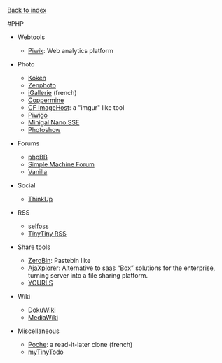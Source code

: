 [Back to index](../README.md)

#PHP

- Webtools
  - [Piwik](http://piwik.org): Web analytics platform

- Photo
  - [Koken](http://koken.me)
  - [Zenphoto](http://www.zenphoto.org)
  - [iGallerie](http://www.igalerie.org) (french)
  - [Coppermine](http://coppermine-gallery.net/)
  - [CF ImageHost](http://www.codefuture.co.uk/projects/imagehost/): a "imgur" like tool
  - [Piwigo](http://piwigo.org/)
  - [Minigal Nano SSE](https://github.com/sebsauvage/MinigalNano)
  - [Photoshow](http://www.photoshow-gallery.com/)

- Forums
  - [phpBB](https://www.phpbb.com/)
  - [Simple Machine Forum](http://simplemachines.org/)
  - [Vanilla](http://vanillaforums.org/)

- Social
  - [ThinkUp](https://www.thinkup.com/)

- RSS
  - [selfoss](http://selfoss.aditu.de/)
  - [TinyTiny RSS](http://tt-rss.org/redmine/projects/tt-rss/wiki)

- Share tools
  - [ZeroBin](http://sebsauvage.net/wiki/doku.php?id=php:zerobin): Pastebin like
  - [AjaXplorer](http://ajaxplorer.info/): Alternative to saas “Box” solutions for the enterprise, turning server into a file sharing platform.
  - [YOURLS](http://yourls.org/)

- Wiki
  - [DokuWiki](https://www.dokuwiki.org/dokuwiki)
  - [MediaWiki](http://www.mediawiki.org/)

- Miscellaneous
  - [Poche](http://inthepoche.com/): a read-it-later clone (french)
  - [myTinyTodo](http://www.mytinytodo.net/)
